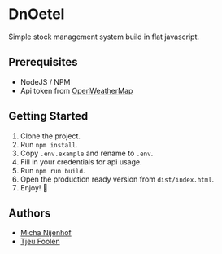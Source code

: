 # DnOetel
Simple stock management system build in flat javascript.

## Prerequisites
- NodeJS / NPM
- Api token from [OpenWeatherMap](https://openweathermap.org/api)

## Getting Started
1. Clone the project.
2. Run `npm install`.
3. Copy `.env.example` and rename to `.env`.
4. Fill in your credentials for api usage.
5. Run `npm run build`.
6. Open the production ready version from `dist/index.html`.
7. Enjoy! :tada:

## Authors
- [Micha Nijenhof](https://github.com/killermi200)
- [Tjeu Foolen](https://github.com/tjeufoolen)